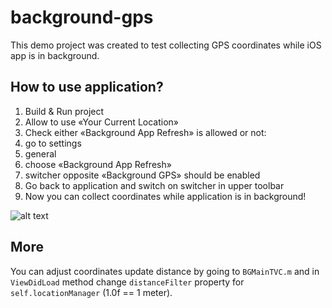 background-gps
==============
This demo project was created to test collecting GPS coordinates while iOS app is in background.


## How to use application?
1. Build & Run project
2. Allow to use «Your Current Location»
3. Check either «Background App Refresh» is allowed or not:
  4. go to settings
  5. general
  6. choose «Background App Refresh»
  7. switcher opposite «Background GPS» should be enabled
4. Go back to application and switch on switcher in upper toolbar
5. Now you can collect coordinates while application is in background!

![alt text](https://dl.dropboxusercontent.com/u/56913841/background-app-refresh.png "How to find «Background App Refresh»")

## More
You can adjust coordinates update distance by going to `BGMainTVC.m` and in `ViewDidLoad` method change `distanceFilter` property for `self.locationManager` (1.0f == 1 meter).